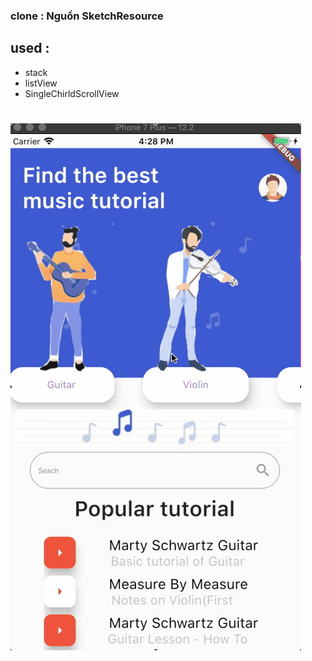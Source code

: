 ### clone : Nguồn SketchResource
## used : 
 - stack
 - listView 
 - SingleChirldScrollView
 #
 <img src="imageCode.gif">
